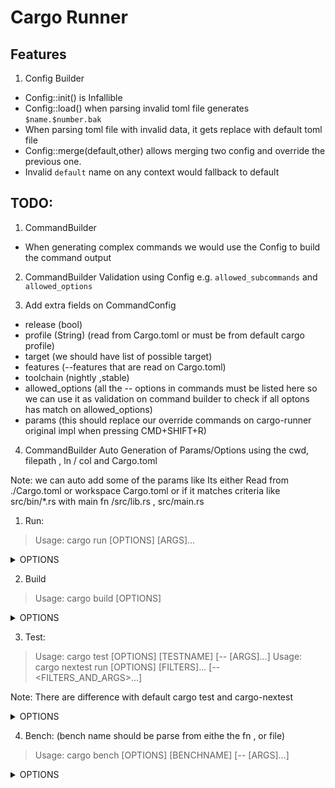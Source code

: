 # Cargo Runner

## Features

1. Config Builder
- Config::init() is Infallible
- Config::load() when parsing invalid toml file generates `$name.$number.bak` 
- When parsing toml file with invalid data, it gets replace with default toml file
- Config::merge(default,other) allows merging two config and override the previous one.
- Invalid `default` name on any context would fallback to default


## TODO:

1. CommandBuilder
- When generating complex commands we would use the Config to build the command output

2. CommandBuilder Validation using Config e.g. `allowed_subcommands` and `allowed_options`

3. Add extra fields on CommandConfig

- release (bool)
- profile (String) (read from Cargo.toml or must be from default cargo profile)
- target (we should have list of possible target)
- features (--features that are read on Cargo.toml)
- toolchain (nightly ,stable)
- allowed_options (all the -- options in commands must be listed here so we can use it as validation on command builder to check if all optons has match on allowed_options)
- params (this should replace our override commands on cargo-runner original impl when pressing CMD+SHIFT+R)

4. CommandBuilder  Auto Generation of Params/Options  using the cwd, filepath , ln / col and Cargo.toml

Note: we can auto add some of the params like 
Its either Read from ./Cargo.toml or workspace Cargo.toml or if it matches criteria like src/bin/*.rs with main fn
/src/lib.rs , src/main.rs


1. Run:

> Usage: cargo run [OPTIONS] [ARGS]...

<details> 

<summary> OPTIONS </summary>

```sh
Package Selection:
  -p, --package [<SPEC>]  Package with the target to run

Target Selection:
      --bin [<NAME>]      Name of the bin target to run
      --example [<NAME>]  Name of the example target to run

Feature Selection:
  -F, --features <FEATURES>  Space or comma separated list of features to activate
      --all-features         Activate all available features
      --no-default-features  Do not activate the `default` feature
```

</details>

2. Build

> Usage: cargo build [OPTIONS]

<details> 

<summary> OPTIONS </summary>

```sh
Package Selection:
  -p, --package [<SPEC>]  Package to build (see `cargo help pkgid`)
      --workspace         Build all packages in the workspace
      --exclude <SPEC>    Exclude packages from the build
      --all               Alias for --workspace (deprecated)

Target Selection:
      --lib               Build only this package's library
      --bins              Build all binaries
      --bin [<NAME>]      Build only the specified binary
      --examples          Build all examples
      --example [<NAME>]  Build only the specified example
      --tests             Build all test targets
      --test [<NAME>]     Build only the specified test target
      --benches           Build all bench targets
      --bench [<NAME>]    Build only the specified bench target
      --all-targets       Build all targets

Feature Selection:
  -F, --features <FEATURES>  Space or comma separated list of features to activate
      --all-features         Activate all available features
      --no-default-features  Do not activate the `default` feature
```

</details>


3. Test:

> Usage: cargo test [OPTIONS] [TESTNAME] [-- [ARGS]...]
> Usage: cargo nextest run [OPTIONS] [FILTERS]... [-- <FILTERS_AND_ARGS>...]

Note: There are difference with default cargo test and cargo-nextest

<details> 

<summary> OPTIONS </summary>

```sh
Package Selection:
  -p, --package [<SPEC>]  Package to run tests for
      --workspace         Test all packages in the workspace
      --exclude <SPEC>    Exclude packages from the test
      --all               Alias for --workspace (deprecated)

Target Selection:
      --lib               Test only this package's library
      --bins              Test all binaries
      --bin [<NAME>]      Test only the specified binary
      --examples          Test all examples
      --example [<NAME>]  Test only the specified example
      --tests             Test all test targets
      --test [<NAME>]     Test only the specified test target
      --benches           Test all bench targets
      --bench [<NAME>]    Test only the specified bench target
      --all-targets       Test all targets (does not include doctests)
      --doc               Test only this library's documentation

Feature Selection:
  -F, --features <FEATURES>  Space or comma separated list of features to activate
      --all-features         Activate all available features
      --no-default-features  Do not activate the `default` feature
```

</details>


4. Bench: (bench name should be parse from eithe the fn , or file)

> Usage: cargo bench [OPTIONS] [BENCHNAME] [-- [ARGS]...]

<details> 

<summary> OPTIONS </summary>

```sh
Package Selection:
  -p, --package [<SPEC>]  Package to run benchmarks for
      --workspace         Benchmark all packages in the workspace
      --exclude <SPEC>    Exclude packages from the benchmark
      --all               Alias for --workspace (deprecated)

Target Selection:
      --lib               Benchmark only this package's library
      --bins              Benchmark all binaries
      --bin [<NAME>]      Benchmark only the specified binary
      --examples          Benchmark all examples
      --example [<NAME>]  Benchmark only the specified example
      --tests             Benchmark all test targets
      --test [<NAME>]     Benchmark only the specified test target
      --benches           Benchmark all bench targets
      --bench [<NAME>]    Benchmark only the specified bench target
      --all-targets       Benchmark all targets

Feature Selection:
  -F, --features <FEATURES>  Space or comma separated list of features to activate
      --all-features         Activate all available features
      --no-default-features  Do not activate the `default` feature
```

</details>